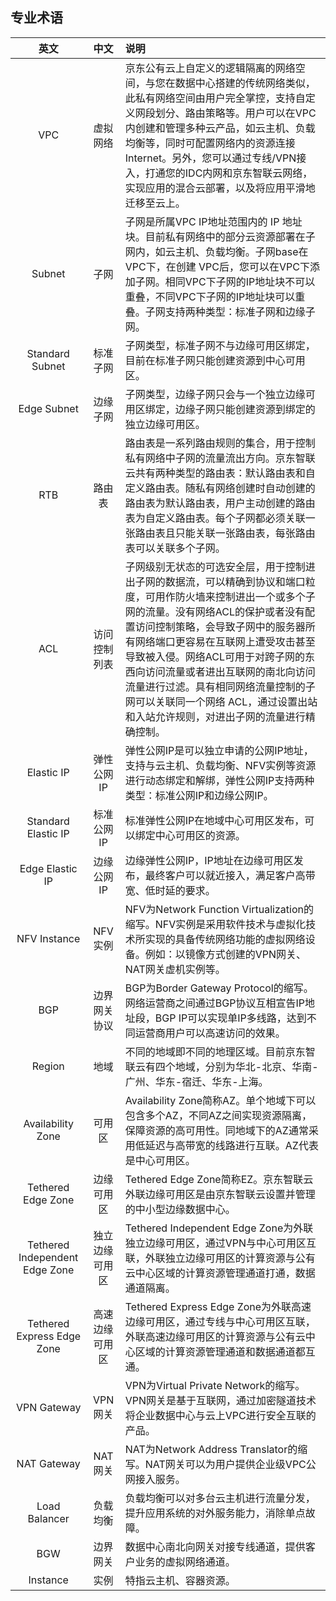## 专业术语

|   **英文**    |   **中文**   | **说明**                                                     |
| :-----------: | :----------: | :----------------------------------------------------------- |
|      VPC      |   虚拟网络   | 京东公有云上自定义的逻辑隔离的网络空间，与您在数据中心搭建的传统网络类似，此私有网络空间由用户完全掌控，支持自定义网段划分、路由策略等。用户可以在VPC内创建和管理多种云产品，如云主机、负载均衡等，同时可配置网络内的资源连接Internet。另外，您可以通过专线/VPN接入，打通您的IDC内网和京东智联云网络，实现应用的混合云部署，以及将应用平滑地迁移至云上。 |
|    Subnet     |     子网     | 子网是所属VPC IP地址范围内的 IP 地址块。目前私有网络中的部分云资源部署在子网内，如云主机、负载均衡。子网base在VPC下，在创建 VPC后，您可以在VPC下添加子网。相同VPC下子网的IP地址块不可以重叠，不同VPC下子网的IP地址块可以重叠。子网支持两种类型：标准子网和边缘子网。 |
|    Standard Subnet     |     标准子网     | 子网类型，标准子网不与边缘可用区绑定，目前在标准子网只能创建资源到中心可用区。 |
|    Edge Subnet     |     边缘子网     | 子网类型，边缘子网只会与一个独立边缘可用区绑定，边缘子网只能创建资源到绑定的独立边缘可用区。 |
|      RTB      |    路由表    | 路由表是一系列路由规则的集合，用于控制私有网络中子网的流量流出方向。京东智联云共有两种类型的路由表：默认路由表和自定义路由表。随私有网络创建时自动创建的路由表为默认路由表，用户主动创建的路由表为自定义路由表。每个子网都必须关联一张路由表且只能关联一张路由表，每张路由表可以关联多个子网。 |
|      ACL      | 访问控制列表 | 子网级别无状态的可选安全层，用于控制进出子网的数据流，可以精确到协议和端口粒度，可用作防火墙来控制进出一个或多个子网的流量。没有网络ACL的保护或者没有配置访问控制策略，会导致子网中的服务器所有网络端口更容易在互联网上遭受攻击甚至导致被入侵。网络ACL可用于对跨子网的东西向访问流量或者进出互联网的南北向访问流量进行过滤。具有相同网络流量控制的子网可以关联同一个网络 ACL，通过设置出站和入站允许规则，对进出子网的流量进行精确控制。 |
|  Elastic IP   |  弹性公网IP  | 弹性公网IP是可以独立申请的公网IP地址，支持与云主机、负载均衡、NFV实例等资源进行动态绑定和解绑，弹性公网IP支持两种类型：标准公网IP和边缘公网IP。 |
|  Standard Elastic IP   |  标准公网IP  | 标准弹性公网IP在地域中心可用区发布，可以绑定中心可用区的资源。 |
|  Edge Elastic IP   |  边缘公网IP  | 边缘弹性公网IP，IP地址在边缘可用区发布，最终客户可以就近接入，满足客户高带宽、低时延的要求。 |
| NFV Instance  |   NFV实例    | NFV为Network Function Virtualization的缩写。NFV实例是采用软件技术与虚拟化技术所实现的具备传统网络功能的虚拟网络设备。例如：以镜像方式创建的VPN网关、NAT网关虚机实例等。 |
|      BGP      | 边界网关协议 | BGP为Border Gateway Protocol的缩写。网络运营商之间通过BGP协议互相宣告IP地址段，BGP IP可以实现单IP多线路，达到不同运营商用户可以高速访问的效果。 |
|    Region     |     地域     | 不同的地域即不同的地理区域。目前京东智联云有四个地域，分别为华北-北京、华南-广州、华东-宿迁、华东-上海。 |
| Availability Zone |    可用区    | Availability Zone简称AZ。单个地域下可以包含多个AZ，不同AZ之间实现资源隔离，保障资源的高可用性。同地域下的AZ通常采用低延迟与高带宽的线路进行互联。AZ代表是中心可用区。 |
| Tethered Edge Zone |    边缘可用区    | Tethered Edge Zone简称EZ。京东智联云外联边缘可用区是由京东智联云设置并管理的中小型边缘数据中心。 |
| Tethered Independent Edge Zone |    独立边缘可用区    | Tethered Independent Edge Zone为外联独立边缘可用区，通过VPN与中心可用区互联，外联独立边缘可用区的计算资源与公有云中心区域的计算资源管理通道打通，数据通道隔离。 |
| Tethered Express Edge Zone |    高速边缘可用区    | Tethered Express Edge Zone为外联高速边缘可用区，通过专线与中心可用区互联，外联高速边缘可用区的计算资源与公有云中心区域的计算资源管理通道和数据通道都互通。 |
|  VPN Gateway  |   VPN网关    | VPN为Virtual Private Network的缩写。VPN网关是基于互联网，通过加密隧道技术将企业数据中心与云上VPC进行安全互联的产品。 |
|  NAT Gateway  |   NAT网关    | NAT为Network Address Translator的缩写。NAT网关可以为用户提供企业级VPC公网接入服务。 |
| Load Balancer |   负载均衡   | 负载均衡可以对多台云主机进行流量分发，提升应用系统的对外服务能力，消除单点故障。 |
|      BGW      |   边界网关   | 数据中心南北向网关对接专线通道，提供客户业务的虚拟网络通道。 |
|   Instance    |     实例     | 特指云主机、容器资源。                                       |